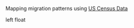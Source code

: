 
<html>
<head>
  <title>Network | Basic usage</title>

  <script type="text/javascript" src="../../../dist/vis.js"></script>
  <link href="../../../dist/vis-network.min.css" rel="stylesheet" type="text/css" />

  <style type="text/css">
    #mynetwork {
      width: 600px;
      height: 400px;
      border: 1px solid lightgray;
    }
  </style>
</head>
<body>

<p>
  Mapping migration patterns using <a href="https://www.census.gov/topics/population/migration/guidance/metro-to-metro-migration-flows.html">US Census Data</a>
<div id="container">
  <div id="mynetworkPhx" style="float:left"></div>
  left float
  <div id="mynetworkAnc" style="float:left"></div>
</div>

</p>




<script type="text/javascript">
  // create an array with nodes
  var nodesPhx = new vis.DataSet([
        {id: 1, label: 'Phoenix', color:'#a0db8e'},
        {id: 2, label: 'Los Angeles', color:'#d1dfea'},
        {id: 3, label: 'Chicago', color:'#d1dfea'},
        {id: 4, label: 'New York', color:'#d1dfea'},
        {id: 5, label: 'Minneapolis', color:'#d1dfea'},
        {id: 6, label: 'Detriot', color:'#d1dfea'},
        {id: 7, label: 'Indianapolis', color:'#d1dfea'},
        {id: 8, label: 'Denver', color:'#d1dfea'},
        {id: 9, label: 'San Diego', color:'#d1dfea'},
        {id: 10, label: 'St. Louis', color:'#d1dfea'},
        {id: 11, label: 'Milwaukee', color:'#d1dfea'}
  ]);
  
  var nodesAnc = new vis.DataSet([
        {id: 1, label: 'Anchorage', color:'#ff8e8e'},
        {id: 2, label: 'New York', color:'#d1dfea'},
        {id: 3, label: 'Chicago', color:'#d1dfea'},
        {id: 4, label: 'Los Angeles', color:'#d1dfea'},
        {id: 5, label: 'Tampa', color:'#d1dfea'},
        {id: 6, label: 'Washington DC', color:'#d1dfea'},
        {id: 7, label: 'Miami', color:'#d1dfea'},
        {id: 8, label: 'Dallas', color:'#d1dfea'},
        {id: 9, label: 'Philadelphia', color:'#d1dfea'},
        {id: 10, label: 'Jacksonville', color:'#d1dfea'},
        {id: 11, label: 'Charleston', color:'#d1dfea'}
  ]);

  // create an array with edges
  var edgesPhx = new vis.DataSet([
        {from: 1, to: 2, value:2.32035839, arrows:'from'},
        {from: 1, to: 3, value:1.3465169, arrows:'from'},
        {from: 1, to: 4, value:0.19541681, arrows:'from'},
        {from: 1, to: 5, value:0.00778209, arrows:'from'},
        {from: 1, to: 6, value:0.18179816, arrows:'from'},
        {from: 1, to: 7, value:0.62602552, arrows:'from'},
        {from: 1, to: 8, value:0.69303792, arrows:'from'},
        {from: 1, to: 9, value:0.72222074, arrows:'from'},
        {from: 1, to: 10, value:0.75680778, arrows:'from'},
        {from: 1, to: 11, value:0.87461991, arrows:'from'}
  ]);
  
  var edgesAnc = new vis.DataSet([
        {from: 1, to: 2, value:2.25586724, arrows:'to'},
        {from: 1, to: 3, value:1.29683218, arrows:'to'},
        {from: 1, to: 4, value:0.58084024, arrows:'to'},
        {from: 1, to: 5, value:0.08999165, arrows:'to'},
        {from: 1, to: 6, value:0.37491045, arrows:'to'},
        {from: 1, to: 7, value:0.56540372, arrows:'to'},
        {from: 1, to: 8, value:0.6951362, arrows:'to'},
        {from: 1, to: 9, value:0.73701188, arrows:'to'},
        {from: 1, to: 10, value:0.8141945, arrows:'to'},
        {from: 1, to: 11, value:0.85689126, arrows:'to'}
  ]);
  
  // create a network
  var containerPhx = document.getElementById('mynetworkPhx');
  var dataPhx = {
    nodes: nodesPhx,
    edges: edgesPhx
  };
  
  var containerAnc = document.getElementById('mynetworkAnc');
  var dataAnc = {
    nodes: nodesAnc,
    edges: edgesAnc
  };
  
  var options = {};
  var networkPhx = new vis.Network(containerPhx, dataPhx, options);
  var networkAnc = new vis.Network(containerAnc, dataAnc, options);
</script>


</body>
</html>
